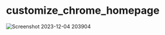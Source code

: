 # customize_chrome_homepage
![Screenshot 2023-12-04 203904](https://github.com/SuryaVamsi160703/customize_chrome_homepage/assets/119938692/ca2a51ed-5edd-457f-bc8c-689dc50e7764)
